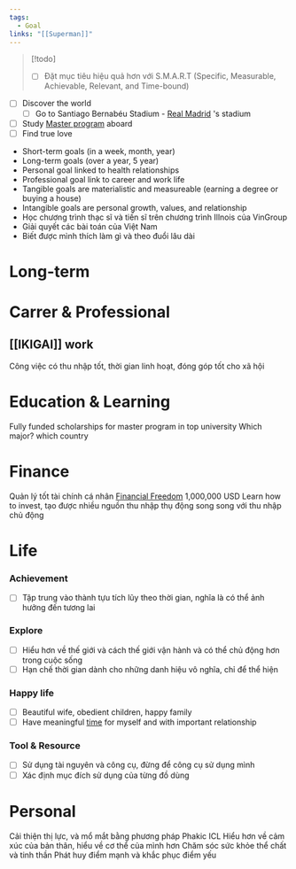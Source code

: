 ```yaml
---
tags:
  - Goal
links: "[[Superman]]"
---
```

> [!todo] 
> - [ ] Đặt mục tiêu hiệu quả hơn với S.M.A.R.T (Specific, Measurable, Achievable, Relevant, and Time-bound)


- [ ] Discover the world
	- [ ] Go to Santiago Bernabéu Stadium - [Real Madrid](Real%20Madrid.md) 's stadium
- [ ] Study [Master program](Researcher.md) aboard
- [ ] Find true love

- Short-term goals (in a week, month, year)
- Long-term goals (over a year, 5 year)
- Personal goal linked to health relationships
- Professional goal link to career and work life
- Tangible goals are materialistic and measureable (earning a degree or buying a house)
- Intangible goals are personal growth, values, and relationship
- Học chương trình thạc sĩ và tiến sĩ trên chương trình Illnois của VinGroup
- Giải quyết các bài toán của Việt Nam
- Biết được mình thích làm gì và theo đuổi lâu dài

# Long-term

# Carrer & Professional

## [[IKIGAI]] work

Công việc có thu nhập tốt, thời gian linh hoạt, đóng góp tốt cho xã hội

# Education & Learning

Fully funded scholarships for master program in top university
Which major? which country

# Finance

Quản lý tốt tài chính cá nhân
[Financial Freedom](Financial%20Freedom.md)
1,000,000 USD
Learn how to invest, tạo được nhiều nguồn thu nhập thụ động song song với thu nhập chủ động

# Life

### Achievement

- [ ] Tập trung vào thành tựu tích lũy theo thời gian, nghĩa là có thể ảnh hưởng đến tương lai

### Explore

- [ ] Hiểu hơn về thế giới và cách thế giới vận hành và có thể chủ động hơn trong cuộc sống
- [ ] Hạn chế thời gian dành cho những danh hiệu vô nghĩa, chỉ để thể hiện

### Happy life

- [ ] Beautiful wife, obedient children, happy family
- [ ] Have meaningful [time](Time.md) for myself and with important relationship

### Tool & Resource

- [ ] Sử dụng tài nguyên và công cụ, đừng để công cụ sử dụng mình
- [ ] Xác định mục đích sử dụng của từng đồ dùng

# Personal

Cải thiện thị lực, và mổ mắt bằng phương pháp Phakic ICL
Hiểu hơn về cảm xúc của bản thân, hiểu về cơ thể của mình hơn
Chăm sóc sức khỏe thể chất và tinh thần
Phát huy điểm mạnh và khắc phục điểm yếu